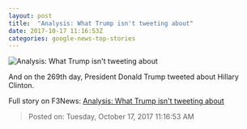 ```yaml
---
layout: post
title:  "Analysis: What Trump isn't tweeting about"
date: 2017-10-17 11:16:53Z
categories: google-news-top-stories
---
```


![Analysis: What Trump isn't tweeting about](http://cdn.cnn.com/cnnnext/dam/assets/170725224852-trump-over-twitter-screenshot-super-tease.png)

And on the 269th day, President Donald Trump tweeted about Hillary Clinton.


Full story on F3News: [Analysis: What Trump isn't tweeting about](http://www.f3nws.com/n/QDYKqB)

> Posted on: Tuesday, October 17, 2017 11:16:53 AM
